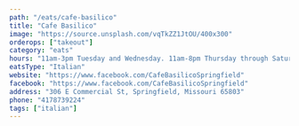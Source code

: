 ```yaml
---
path: "/eats/cafe-basilico"
title: "Cafe Basilico"
image: "https://source.unsplash.com/vqTkZZ1JtOU/400x300"
orderops: ["takeout"]
category: "eats"
hours: "11am-3pm Tuesday and Wednesday. 11am-8pm Thursday through Saturday. 9am-3pm on Sunday"
eatsType: "Italian"
website: "https://www.facebook.com/CafeBasilicoSpringfield"
facebook: "https://www.facebook.com/CafeBasilicoSpringfield"
address: "306 E Commercial St, Springfield, Missouri 65803"
phone: "4178739224"
tags: ["italian"]
---
```

